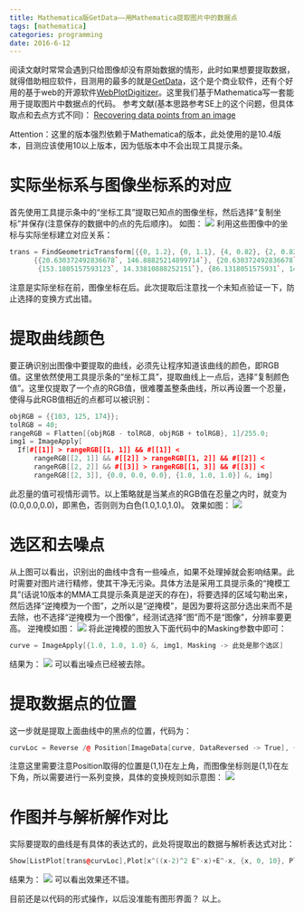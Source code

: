 ```yaml
---
title: Mathematica版GetData——用Mathematica提取图片中的数据点
tags: [mathematica]
categories: programming
date: 2016-6-12
---
```


阅读文献时常常会遇到只给图像却没有原始数据的情形，此时如果想要提取数据，就得借助相应软件，目测用的最多的就是[GetData](http://www.getdata-graph-digitizer.com/)，这个是个商业软件，还有个好用的基于web的开源软件[WebPlotDigitizer](http://arohatgi.info/WebPlotDigitizer/app/)。这里我们基于Mathematica写一套能用于提取图片中数据点的代码。
参考文献(基本思路参考SE上的这个问题，但具体取点和去点方式不同)：
[Recovering data points from an image](http://mathematica.stackexchange.com/questions/1524/recovering-data-points-from-an-image)

Attention：这里的版本强烈依赖于Mathematica的版本，此处使用的是10.4版本，目测应该使用10以上版本，因为低版本中不会出现工具提示条。

# 实际坐标系与图像坐标系的对应
首先使用工具提示条中的“坐标工具”提取已知点的图像坐标，然后选择“复制坐标”并保存(注意保存的数据中的点的先后顺序)。
如图：
![](https://ws1.sinaimg.cn/large/0072Lfvtly1fvjj3b3vslj30ku0m1jt6.jpg)
利用这些图像中的坐标与实际坐标建立对应关系：
```cpp
trans = FindGeometricTransform[{{0, 1.2}, {0, 1.1}, {4, 0.82}, {2, 0.82}},
      {{20.630372492836678`, 146.88825214899714`}, {20.630372492836678`, 111.8166189111748`}, 
       {153.1805157593123`, 14.33810888252151`}, {86.1318051575931`, 14.33810888252151`}},TransformationClass->"Affine"][[2]];
```
注意是实际坐标在前，图像坐标在后。此次提取后注意找一个未知点验证一下，防止选择的变换方式出错。

# 提取曲线颜色
要正确识别出图像中要提取的曲线，必须先让程序知道该曲线的颜色，即RGB值。这里依然使用工具提示条的“坐标工具”，提取曲线上一点后，选择“复制颜色值”。这里仅提取了一个点的RGB值，很难覆盖整条曲线，所以再设置一个忍量，使得与此RGB值相近的点都可以被识别：
```cpp
objRGB = {{103, 125, 174}};
tolRGB = 40;
rangeRGB = Flatten[{objRGB - tolRGB, objRGB + tolRGB}, 1]/255.0;
img1 = ImageApply[
  If[#[[1]] > rangeRGB[[1, 1]] && #[[1]] < 
      rangeRGB[[2, 1]] && #[[2]] > rangeRGB[[1, 2]] && #[[2]] < 
      rangeRGB[[2, 2]] && #[[3]] > rangeRGB[[1, 3]] && #[[3]] < 
      rangeRGB[[2, 3]], {0.0, 0.0, 0.0}, {1.0, 1.0, 1.0}] &, img]
```
此忍量的值可视情形调节。以上策略就是当某点的RGB值在忍量之内时，就变为(0.0,0.0,0.0)，即黑色，否则则为白色(1.0,1.0,1.0)。
效果如图：
![](https://ws1.sinaimg.cn/large/0072Lfvtly1fvjj3sqt1rj30a0060t8h.jpg)

# 选区和去噪点 
从上图可以看出，识别出的曲线中含有一些噪点，如果不处理掉就会影响结果。此时需要对图片进行精修，使其干净无污染。具体方法是采用工具提示条的“掩模工具”(话说10版本的MMA工具提示条真是逆天的存在)，将要选择的区域勾勒出来，然后选择“逆掩模为一个图”，之所以是“逆掩模”，是因为要将这部分选出来而不是去除，也不选择“逆掩模为一个图像”，经测试选择“图”而不是“图像”，分辨率要更高。
逆掩模如图：
![](https://ws1.sinaimg.cn/large/0072Lfvtly1fvjj47z069j309w05y3yc.jpg)
将此逆掩模的图放入下面代码中的Masking参数中即可：
```cpp
curve = ImageApply[{1.0, 1.0, 1.0} &, img1, Masking -> 此处是那个选区]
```
结果为：
![](https://ws1.sinaimg.cn/large/0072Lfvtly1fvjj4m1nkcj30a0060mwx.jpg)
可以看出噪点已经被去除。

# 提取数据点的位置
这一步就是提取上面曲线中的黑点的位置，代码为：
```cpp
curvLoc = Reverse /@ Position[ImageData[curve, DataReversed -> True], {0., 0., 0.}];
```
注意这里需要注意Position取得的位置是(1,1)在左上角，而图像坐标则是(1,1)在左下角，所以需要进行一系列变换，具体的变换规则如示意图：
![](https://ws1.sinaimg.cn/large/0072Lfvtly1fvjj4zmetsj30qo0zk3zn.jpg)

# 作图并与解析解作对比
实际要提取的曲线是有具体的表达式的，此处将提取出的数据与解析表达式对比：
```cpp
Show[ListPlot[trans@curvLoc],Plot[x^((x-2)^2 E^-x)+E^-x, {x, 0, 10}, PlotStyle->Red]]
```
结果为：
![](https://ws1.sinaimg.cn/large/0072Lfvtly1fvjj5k5eefj30a006caa3.jpg)
可以看出效果还不错。

目前还是以代码的形式操作，以后没准能有图形界面？
以上。
